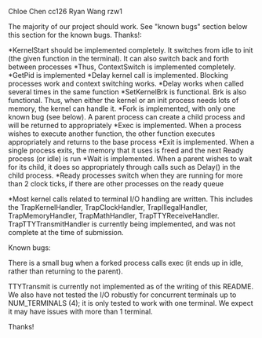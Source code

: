 Chloe Chen cc126
Ryan Wang rzw1


The majority of our project should work. See "known bugs" section below this section for the known bugs. Thanks!: 

*KernelStart should be implemented completely. It switches from idle to init (the given function in the terminal). It can also switch back and forth between processes
*Thus, ContextSwitch is implemented completely. 
*GetPid is implemented
*Delay kernel call is implemented. Blocking processes work and context switching works. 
*Delay works when called several times in the same function
*SetKernelBrk is functional. Brk is also functional. Thus, when either the kernel or an init process needs lots of memory, the kernel can handle it. 
*Fork is implemented, with only one known bug (see below). A parent process can create a child process and will be returned to appropriately
*Exec is implemented. When a process wishes to execute another function, the other function executes appropriately and returns to the base process
*Exit is implemented. When a single process exits, the memory that it uses is freed and the next Ready process (or idle) is run
*Wait is implemented. When a parent wishes to wait for its child, it does so appropriately through calls such as Delay() in the child process. 
*Ready processes switch when they are running for more than 2 clock ticks, if there are other processes on the ready queue

*Most kernel calls related to terminal I/O handling are written. This includes the TrapKernelHandler, TrapClockHandler, TrapIllegalHandler, TrapMemoryHandler, TrapMathHandler, TrapTTYReceiveHandler. TrapTTYTransmitHandler is currently being implemented, and was not complete at the time of submission. 


Known bugs:

There is a small bug when a forked process calls exec (it ends up in idle, rather than returning to the parent). 

TTYTransmit is currently not implemented as of the writing of this README. We also have not tested the I/O robustly for concurrent terminals up to NUM_TERMINALS (4); it is only tested to work with one terminal. We expect it may have issues with more than 1 terminal.  


Thanks!